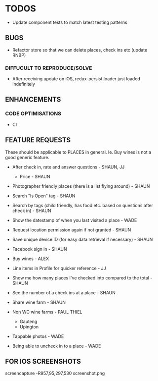 # TODOS

- Update component tests to match latest testing patterns

## BUGS

- Refactor store so that we can delete places, check ins etc (update RNBP)

### DIFFUCULT TO REPRODUCE/SOLVE

- After receiving update on iOS, redux-persist loader just loaded indefinitely

## ENHANCEMENTS

### CODE OPTIMISATIONS

- CI

## FEATURE REQUESTS

These should be applicable to PLACES in general. Ie. Buy wines is not a good generic feature.

- After check in, rate and answer questions - SHAUN, JJ
  - Price - SHAUN
- Photographer friendly places (there is a list flying around) - SHAUN
- Search "Is Open" tag - SHAUN
- Search by tags (child friendly, has food etc. based on questions after check in) - SHAUN
- Show the datestamp of when you last visited a place - WADE

- Request location permission again if not granted - SHAUN
- Save unique device ID (for easy data retrieval if necessary) - SHAUN
- Facebook sign in - SHAUN
- Buy wines - ALEX
- Line items in Profile for quicker reference - JJ
- Show me how many places I've checked into compared to the total - SHAUN
- See the number of a check ins at a place - SHAUN
- Share wine farm - SHAUN
- Non WC wine farms - PAUL THIEL
  - Gauteng
  - Upington
- Tappable photos - WADE
- Being able to uncheck in to a place - WADE

## FOR IOS SCREENSHOTS

screencapture -R957,95,297,530 screenshot.png
